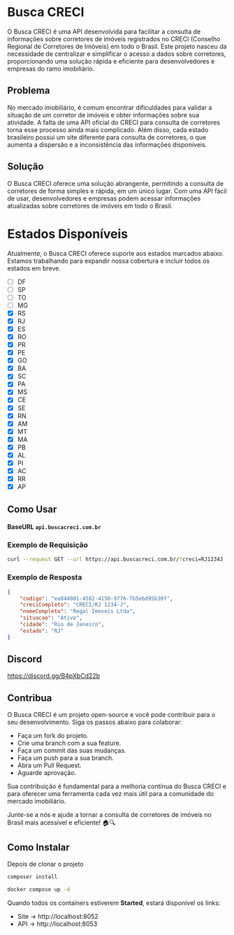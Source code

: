 # Busca CRECI
O Busca CRECI é uma API desenvolvida para facilitar a consulta de informações sobre corretores de imóveis registrados no CRECI (Conselho Regional de Corretores de Imóveis) em todo o Brasil. Este projeto nasceu da necessidade de centralizar e simplificar o acesso a dados sobre corretores, proporcionando uma solução rápida e eficiente para desenvolvedores e empresas do ramo imobiliário.

## Problema
No mercado imobiliário, é comum encontrar dificuldades para validar a situação de um corretor de imóveis e obter informações sobre sua atividade. A falta de uma API oficial do CRECI para consulta de corretores torna esse processo ainda mais complicado. Além disso, cada estado brasileiro possui um site diferente para consulta de corretores, o que aumenta a dispersão e a inconsistência das informações disponíveis.

## Solução
O Busca CRECI oferece uma solução abrangente, permitindo a consulta de corretores de forma simples e rápida, em um único lugar. Com uma API fácil de usar, desenvolvedores e empresas podem acessar informações atualizadas sobre corretores de imóveis em todo o Brasil.

# Estados Disponíveis
Atualmente, o Busca CRECI oferece suporte aos estados marcados abaixo. Estamos trabalhando para expandir nossa cobertura e incluir todos os estados em breve.

- [ ] DF
- [ ] SP
- [ ] TO
- [ ] MG
- [x] RS
- [x] RJ
- [x] ES
- [x] RO
- [x] PR
- [x] PE
- [x] GO
- [x] BA
- [x] SC
- [x] PA
- [x] MS
- [x] CE
- [x] SE
- [x] RN
- [x] AM
- [x] MT
- [x] MA
- [x] PB
- [x] AL
- [x] PI
- [x] AC
- [x] RR
- [x] AP

## Como Usar

#### BaseURL `api.buscacreci.com.br`

### Exemplo de Requisição
```bash
curl --request GET --url https://api.buscacreci.com.br/?creci=RJ1234J
```

### Exemplo de Resposta
```json
{
    "codigo": "ea844881-4582-4150-9776-7b5ebd95b30f",
    "creciCompleto": "CRECI/RJ 1234-J",
    "nomeCompleto": "Regal Imoveis Ltda",
    "situacao": "Ativo",
    "cidade": "Rio de Janeiro",
    "estado": "RJ"
}
```

## Discord
https://discord.gg/B4pXbCd22b

## Contribua
O Busca CRECI é um projeto open-source e você pode contribuir para o seu desenvolvimento. Siga os passos abaixo para colaborar:

- Faça um fork do projeto.
- Crie uma branch com a sua feature.
- Faça um commit das suas mudanças.
- Faça um push para a sua branch.
- Abra um Pull Request.
- Aguarde aprovação.

Sua contribuição é fundamental para a melhoria contínua do Busca CRECI e para oferecer uma ferramenta cada vez mais útil para a comunidade do mercado imobiliário.

Junte-se a nós e ajude a tornar a consulta de corretores de imóveis no Brasil mais acessível e eficiente! 🏠🔍

## Como Instalar

Depois de clonar o projeto

```bash
composer install
```

```bash
docker compose up -d
```

Quando todos os containers estiverem **Started**, estará disponível os links:

- Site -> http://localhost:8052
- API -> http://localhost:8053




